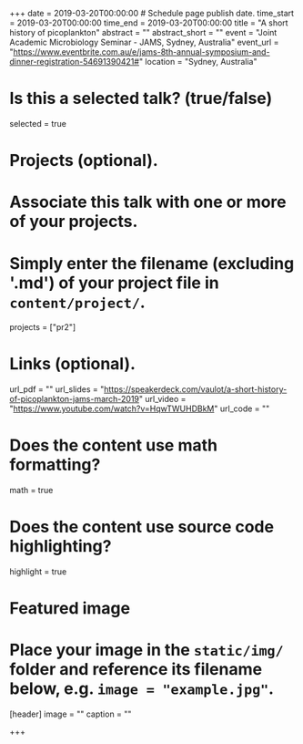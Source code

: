 +++
date = 2019-03-20T00:00:00  # Schedule page publish date.
time_start = 2019-03-20T00:00:00
time_end = 2019-03-20T00:00:00
title = "A short history of picoplankton"
abstract = ""
abstract_short = ""
event = "Joint Academic Microbiology Seminar - JAMS, Sydney, Australia"
event_url = "https://www.eventbrite.com.au/e/jams-8th-annual-symposium-and-dinner-registration-54691390421#"
location = "Sydney, Australia"

# Is this a selected talk? (true/false)
selected = true

# Projects (optional).
#   Associate this talk with one or more of your projects.
#   Simply enter the filename (excluding '.md') of your project file in `content/project/`.
projects = ["pr2"]

# Links (optional).
url_pdf = ""
url_slides = "https://speakerdeck.com/vaulot/a-short-history-of-picoplankton-jams-march-2019"
url_video = "https://www.youtube.com/watch?v=HqwTWUHDBkM"
url_code = ""

# Does the content use math formatting?
math = true

# Does the content use source code highlighting?
highlight = true

# Featured image
# Place your image in the `static/img/` folder and reference its filename below, e.g. `image = "example.jpg"`.
[header]
image = ""
caption = ""

+++

<script async class="speakerdeck-embed" data-id="4961e97805ed4251acac86ac5263fbc0" data-ratio="1.77469670710572" src="//speakerdeck.com/assets/embed.js"></script>
